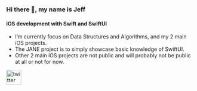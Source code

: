 ### Hi there 👋, my name is Jeff
#### iOS development with Swift and SwiftUI 


- I’m currently focus on Data Structures and Algorithms, and my 2 main iOS projects. 
- The JANE project is to simply showcase basic knowledge of SwiftUI.
- Other 2 main iOS projects are not public and will probably not be public at all or not for now. 

[<img src='https://cdn.jsdelivr.net/npm/simple-icons@3.0.1/icons/twitter.svg' alt='twitter' height='40'>](https://twitter.com/@jeffalalg94 )  

